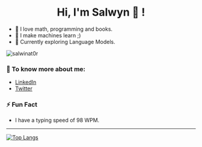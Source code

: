 <h1 align="center">Hi, I'm Salwyn 👋 !</h1>

- 🌱 I love math, programming and books.
- 🤖 I make machines learn ;)
- 🔭 Currently exploring Language Models.

<p align="left"> <img src="https://komarev.com/ghpvc/?username=salwinat0r&label=Profile%20views&color=0e75b6&style=flat" alt="salwinat0r" /> </p>


### 💬 To know more about me:
- [LinkedIn](https://www.linkedin.com/in/salwyn-mathew-4579381b7/)
- [Twitter](https://twitter.com/salwinator_)

### ⚡ Fun Fact
- I have a typing speed of 98 WPM.

---

[![Top Langs](https://github-readme-stats.vercel.app/api/top-langs/?username=salwinat0r&layout=compact)](https://github.com/salwinat0r/github-readme-stats)
